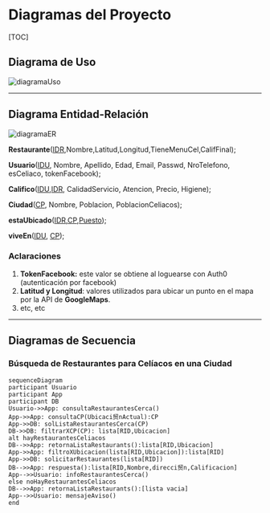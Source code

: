 # Diagramas del Proyecto



[TOC]

## Diagrama de Uso

![diagramaUso](https://raw.githubusercontent.com/EzeLamar/proyectoIAP/master/Documentos/assets/DiagramaCasosDeUso_celiacos_1.png)



------

## Diagrama Entidad-Relación

![diagramaER](https://raw.githubusercontent.com/EzeLamar/proyectoIAP/master/Documentos/assets/DiagramaER_celiacos_1.png)

**Restaurante**(<u>IDR</u>,Nombre,Latitud,Longitud,TieneMenuCel,CalifFinal);

**Usuario**(<u>IDU</u>, Nombre, Apellido, Edad, Email, Passwd, NroTelefono, esCeliaco, tokenFacebook);

**Califico**(<u>IDU</u>,<u>IDR</u>, CalidadServicio, Atencion, Precio, Higiene);

**Ciudad**(<u>CP</u>, Nombre, Poblacion, PoblacionCeliacos);

**estaUbicado**(<u>IDR</u>,<u>CP</u>,<u>Puesto</u>);

**viveEn**(<u>IDU</u>, <u>CP</u>);



### Aclaraciones

1. **TokenFacebook:** este valor se obtiene al loguearse con Auth0 (autenticación por facebook)
2. **Latitud y Longitud**: valores utilizados para ubicar un punto en el mapa por la API de **GoogleMaps**.
3. etc, etc

------

## Diagramas de Secuencia

### Búsqueda de Restaurantes para Celíacos en una Ciudad

```mermaid
sequenceDiagram
participant Usuario
participant App
participant DB
Usuario->>App: consultaRestaurantesCerca()
App->>App: consultaCP(Ubicaci贸nActual):CP
App->>DB: solListaRestaurantesCerca(CP)
DB->>DB: filtrarXCP(CP): lista[RID,Ubicacion]
alt hayRestaurantesCeliacos
DB-->>App: retornaListaRestaurants():lista[RID,Ubicacion]
App->>App: filtroXUbicacion(lista[RID,Ubicacion]):lista[RID]
App->>DB: solicitarRestaurantes(lista[RID])
DB-->>App: respuesta():lista[RID,Nombre,direcci贸n,Calificacion]
App-->>Usuario: infoRestaurantesCerca()
else noHayRestaurantesCeliacos
DB-->>App: retornaListaRestaurants():[lista vacia]
App-->>Usuario: mensajeAviso()
end
```



